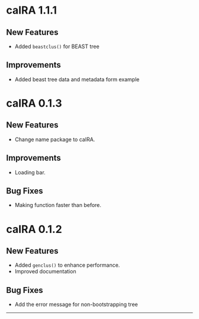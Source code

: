 # caIRA 1.1.1

## New Features
- Added `beastclus()` for BEAST tree

## Improvements
- Added beast tree data and metadata form example

# caIRA 0.1.3

## New Features
- Change name package to caIRA.

## Improvements
- Loading bar.

## Bug Fixes
- Making function faster than before.


# caIRA 0.1.2

## New Features
- Added `genclus()` to enhance performance.
- Improved documentation

## Bug Fixes
- Add the error message for non-bootstrapping tree


---


